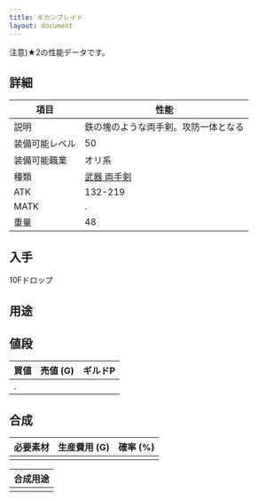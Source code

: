 ```yaml
---
title: ギカンブレイド
layout: document
---
```

注意)★2の性能データです。
## 詳細


|項目|性能|
|---|---|
|説明|鉄の塊のような両手剣。攻防一体となる|
|装備可能レベル|50|
|装備可能職業|オリ系|
|種類|[武器 両手剣](武器(両手剣))|
|ATK|132-219|
|MATK|.|
|重量|48|

## 入手

10Fドロップ

## 用途


## 値段


|買値|売値 (G)|ギルドP|
|---|---|---|
|.|||
	

## 合成


|必要素材|生産費用 (G)|確率 (%)|
|---|---|---|
||||


|合成用途|
|---|
||
